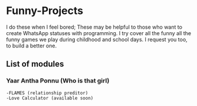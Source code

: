 # Funny-Projects

I do these when I feel bored; These may be helpful to those who want to create WhatsApp statuses with programming. I try cover all the funny all the funny games we play during childhood and school days. I request you too, to build a better one.

## List of modules

### Yaar Antha Ponnu (Who is that girl)
    
    -FLAMES (relationship preditor)
    -Love Calculator (available soon)
